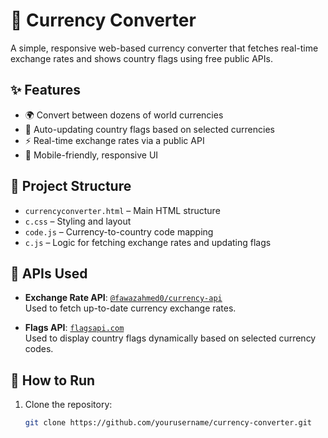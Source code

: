 # 💱 Currency Converter

A simple, responsive web-based currency converter that fetches real-time exchange rates and shows country flags using free public APIs.

## ✨ Features

- 🌍 Convert between dozens of world currencies
- 🚩 Auto-updating country flags based on selected currencies
- ⚡ Real-time exchange rates via a public API
- 📱 Mobile-friendly, responsive UI

## 📁 Project Structure

- `currencyconverter.html` – Main HTML structure
- `c.css` – Styling and layout
- `code.js` – Currency-to-country code mapping
- `c.js` – Logic for fetching exchange rates and updating flags

## 🔌 APIs Used

- **Exchange Rate API**: [`@fawazahmed0/currency-api`](https://github.com/fawazahmed0/currency-api)  
  Used to fetch up-to-date currency exchange rates.

- **Flags API**: [`flagsapi.com`](https://flagsapi.com)  
  Used to display country flags dynamically based on selected currency codes.

## 🚀 How to Run

1. Clone the repository:
   ```bash
   git clone https://github.com/yourusername/currency-converter.git
